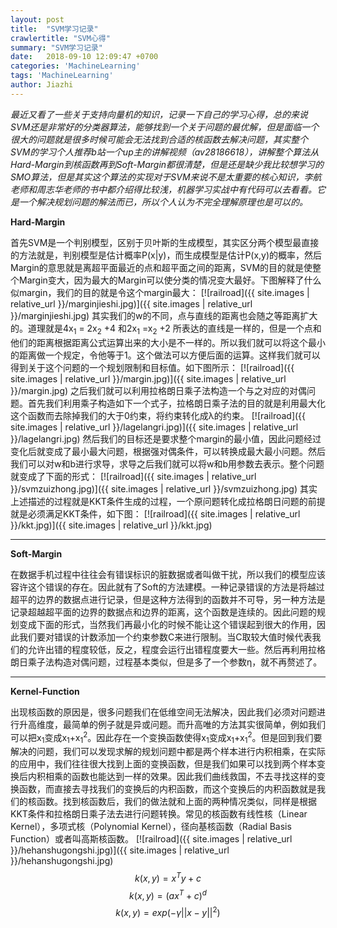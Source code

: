 ```yaml
---
layout: post
title:  "SVM学习记录"
crawlertitle: "SVM心得"
summary: "SVM学习记录"
date:   2018-09-10 12:09:47 +0700
categories: 'MachineLearning'
tags: 'MachineLearning'
author: Jiazhi
---
```

*最近又看了一些关于支持向量机的知识，记录一下自己的学习心得，总的来说SVM还是非常好的分类器算法，能够找到一个关于问题的最优解，但是面临一个很大的问题就是很多时候可能会无法找到合适的核函数去解决问题，其实整个SVM的学习个人推荐b站一个up主的讲解视频（av28186618），讲解整个算法从Hard-Margin到核函数再到Soft-Margin都很清楚，但是还是缺少我比较想学习的SMO算法，但是其实这个算法的实现对于SVM来说不是太重要的核心知识，李航老师和周志华老师的书中都介绍得比较浅，机器学习实战中有代码可以去看看。它是一个解决规划问题的解法而已，所以个人认为不完全理解原理也是可以的。*

**Hard-Margin**

首先SVM是一个判别模型，区别于贝叶斯的生成模型，其实区分两个模型最直接的方法就是，判别模型是估计概率P(x|y)，而生成模型是估计P(x,y)的概率，然后Margin的意思就是离超平面最近的点和超平面之间的距离，SVM的目的就是使整个Margin变大，因为最大的Margin可以使分类的情况变大最好。下图解释了什么似margin，我们的目的就是令这个margin最大：
[![railroad]({{ site.images | relative_url }}/marginjieshi.jpg)]({{ site.images | relative_url }}/marginjieshi.jpg)
其实我们的w的不同，点与直线的距离也会随之等距离扩大的。道理就是4x<sub>1</sub> = 2x<sub>2</sub> +4 和2x<sub>1</sub> =x<sub>2</sub> +2 所表达的直线是一样的，但是一个点和他们的距离根据距离公式运算出来的大小是不一样的。所以我们就可以将这个最小的距离做一个规定，令他等于1。这个做法可以方便后面的运算。这样我们就可以得到关于这个问题的一个规划限制和目标值。如下图所示：
[![railroad]({{ site.images | relative_url }}/margin.jpg)]({{ site.images | relative_url }}/margin.jpg)
之后我们就可以利用拉格朗日乘子法构造一个与之对应的对偶问题。首先我们利用乘子构造如下一个式子，拉格朗日乘子法的目的就是利用最大化这个函数而去除掉我们的大于0约束，将约束转化成λ的约束。
[![railroad]({{ site.images | relative_url }}/lagelangri.jpg)]({{ site.images | relative_url }}/lagelangri.jpg)
然后我们的目标还是要求整个margin的最小值，因此问题经过变化后就变成了最小最大问题，根据强对偶条件，可以转换成最大最小问题。然后我们可以对w和b进行求导，求导之后我们就可以将w和b用参数去表示。整个问题就变成了下面的形式：
[![railroad]({{ site.images | relative_url }}/svmzuizhong.jpg)]({{ site.images | relative_url }}/svmzuizhong.jpg)
其实上述描述的过程就是KKT条件生成的过程，一个原问题转化成拉格朗日问题的前提就是必须满足KKT条件，如下图：
[![railroad]({{ site.images | relative_url }}/kkt.jpg)]({{ site.images | relative_url }}/kkt.jpg)

------------
**Soft-Margin**

在数据手机过程中往往会有错误标识的脏数据或者叫做干扰，所以我们的模型应该容许这个错误的存在。因此就有了Soft的方法建模。一种记录错误的方法是将越过超平的边界的数据点进行记录，但是这种方法得到的函数并不可导，另一种方法是记录超越超平面的边界的数据点和边界的距离，这个函数是连续的。因此问题的规划变成下面的形式，当然我们再最小化的时候不能让这个错误起到很大的作用，因此我们要对错误的计数添加一个约束参数C来进行限制。当C取较大值时候代表我们的允许出错的程度较低，反之，程度会运行出错程度要大一些。然后再利用拉格朗日乘子法构造对偶问题，过程基本类似，但是多了一个参数η，就不再赘述了。

------------
**Kernel-Function**

出现核函数的原因是，很多问题我们在低维空间无法解决，因此我们必须对问题进行升高维度，最简单的例子就是异或问题。而升高唯的方法其实很简单，例如我们可以把x<sub>1</sub>变成x<sub>1</sub>+x<sub>1</sub><sup>2</sup>。因此存在一个变换函数使得x<sub>1</sub>变成x<sub>1</sub>+x<sub>1</sub><sup>2</sup>。但是回到我们要解决的问题，我们可以发现求解的规划问题中都是两个样本进行内积相乘，在实际的应用中，我们往往很大找到上面的变换函数，但是我们如果可以找到两个样本变换后内积相乘的函数也能达到一样的效果。因此我们曲线救国，不去寻找这样的变换函数，而直接去寻找我们的变换后的内积函数，而这个变换后的内积函数就是我们的核函数。找到核函数后，我们的做法就和上面的两种情况类似，同样是根据KKT条件和拉格朗日乘子法去进行问题转换。常见的核函数有线性核（Linear Kernel），多项式核（Polynomial Kernel），径向基核函数（Radial Basis Function）或者叫高斯核函数。
[![railroad]({{ site.images | relative_url }}/hehanshugongshi.jpg)]({{ site.images | relative_url }}/hehanshugongshi.jpg)
$$k(x,y)=x^Ty+c$$
$$k(x,y)=(ax^T+c)^d$$
$$k(x,y)=exp(-\gamma||x-y||^2)$$

